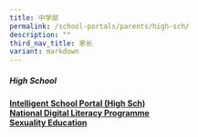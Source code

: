 ```yaml
---
title: 中学部
permalink: /school-portals/parents/high-sch/
description: ""
third_nav_title: 家长
variant: markdown
---
```

##### High School

**[Intelligent School Portal (High Sch)](https://isphs.hci.edu.sg/)**<br>
**[National Digital Literacy Programme](https://sites.google.com/hci.edu.sg/hci-ndlp)**<br>
**[Sexuality Education](https://sites.google.com/hci.edu.sg/hcised/home)**